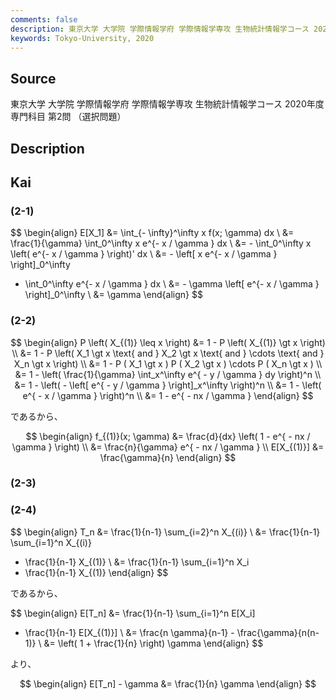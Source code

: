 ```yaml
---
comments: false
description: 東京大学 大学院 学際情報学府 学際情報学専攻 生物統計情報学コース 2020年度 専門科目 第2問
keywords: Tokyo-University, 2020
---
```


## Source
東京大学 大学院 学際情報学府 学際情報学専攻 生物統計情報学コース 2020年度 専門科目 第2問 （選択問題）

## Description

## Kai
### (2-1)

$$
\begin{align}
E[X_1]
&= \int_{- \infty}^\infty x f(x; \gamma) dx
\\
&= \frac{1}{\gamma} \int_0^\infty x e^{- x / \gamma } dx
\\
&= - \int_0^\infty x \left( e^{- x / \gamma } \right)' dx
\\
&= - \left[ x e^{- x / \gamma } \right]_0^\infty
+ \int_0^\infty e^{- x / \gamma } dx
\\
&= - \gamma \left[ e^{- x / \gamma } \right]_0^\infty
\\
&= \gamma
\end{align}
$$

### (2-2)

$$
\begin{align}
P \left( X_{(1)} \leq x \right)
&=
1 - P \left( X_{(1)} \gt x \right)
\\
&=
1 - P \left( X_1 \gt x \text{ and }
X_2 \gt x \text{ and } \cdots \text{ and } X_n \gt x \right)
\\
&=
1 - P ( X_1 \gt x ) P ( X_2 \gt x ) \cdots P ( X_n \gt x )
\\
&=
1 -
\left( \frac{1}{\gamma} \int_x^\infty e^{ - y / \gamma } dy \right)^n
\\
&=
1 -
\left( - \left[ e^{ - y / \gamma } \right]_x^\infty \right)^n
\\
&=
1 - \left( e^{ - x / \gamma } \right)^n
\\
&=
1 - e^{ - nx / \gamma }
\end{align}
$$

であるから、

$$
\begin{align}
f_{(1)}(x; \gamma)
&= \frac{d}{dx} \left( 1 - e^{ - nx / \gamma } \right)
\\
&= \frac{n}{\gamma} e^{ - nx / \gamma }
\\
E[X_{(1)}]
&= \frac{\gamma}{n}
\end{align}
$$

### (2-3)

### (2-4)

$$
\begin{align}
T_n
&=
\frac{1}{n-1} \sum_{i=2}^n X_{(i)}
\\
&=
\frac{1}{n-1} \sum_{i=1}^n X_{(i)}
- \frac{1}{n-1} X_{(1)}
\\
&=
\frac{1}{n-1} \sum_{i=1}^n X_i
- \frac{1}{n-1} X_{(1)}
\end{align}
$$

であるから、

$$
\begin{align}
E[T_n]
&=
\frac{1}{n-1} \sum_{i=1}^n E[X_i]
- \frac{1}{n-1} E[X_{(1)}]
\\
&=
\frac{n \gamma}{n-1} - \frac{\gamma}{n(n-1)}
\\
&=
\left( 1 + \frac{1}{n} \right) \gamma
\end{align}
$$

より、

$$
\begin{align}
E[T_n] - \gamma
&=
\frac{1}{n} \gamma
\end{align}
$$